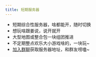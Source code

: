 ```yaml
---
title: 短期服务器
---
```


* 短期综合性服务器，啥都能开，随时切换
* 想玩啥跟姜说，说开就开
* 大型地图或整合包一块组团推进
* 不定期整点欢乐大小游戏啥的，一块玩~
* [加入群聊](../README.md/#加入我们的交流群可选)获取服务器地址，和群友唠嗑~ 
